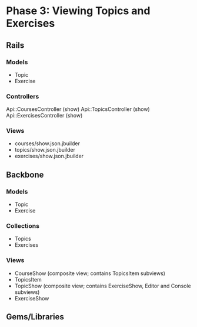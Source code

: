 # Phase 3: Viewing Topics and Exercises

## Rails
### Models
* Topic
* Exercise

### Controllers
Api::CoursesController (show)
Api::TopicsController (show)
Api::ExercisesController (show)

### Views
* courses/show.json.jbuilder
* topics/show.json.jbuilder
* exercises/show.json.jbuilder

## Backbone
### Models
* Topic
* Exercise

### Collections
* Topics
* Exercises

### Views
* CourseShow (composite view; contains TopicsItem subviews)
* TopicsItem
* TopicShow (composite view; contains ExerciseShow, Editor and Console subviews)
* ExerciseShow

## Gems/Libraries
